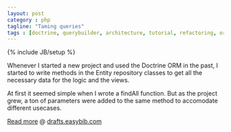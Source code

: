 ```yaml
---
layout: post
category : php
tagline: "Taming queries"
tags : [doctrine, querybuilder, architecture, tutorial, refactoring, orm]
---
```

{% include JB/setup %}

Whenever I started a new project and used the Doctrine ORM in the past, I started to write methods in the Entity repository classes to get all the necessary data for the logic and the views.

At first it seemed simple when I wrote a findAll function. But as the project grew, a ton of parameters were added to the same method to accomodate different usecases.

[Read more](http://drafts.easybib.com/post/44139111915/taiming-repository-classes-in-doctrine-with-the) @ [drafts.easybib.com](http://drafts.easybib.com/)
